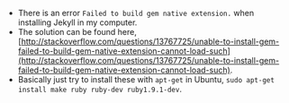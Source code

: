 * There is an error `Failed to build gem native extension.` when installing Jekyll in my computer.
* The solution can be found here, [http://stackoverflow.com/questions/13767725/unable-to-install-gem-failed-to-build-gem-native-extension-cannot-load-such](http://stackoverflow.com/questions/13767725/unable-to-install-gem-failed-to-build-gem-native-extension-cannot-load-such).
* Basically just try to install these with `apt-get` in Ubuntu, `sudo apt-get install make ruby ruby-dev ruby1.9.1-dev`.
